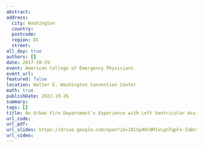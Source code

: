 ```yaml
---
abstract: 
address:
  city: Washington
  country:
  postcode: 
  region: DC
  street: 
all_day: true
authors: []
date: 2017-10-29
event: American College of Emergency Physicians
event_url: 
featured: false
location: Walter E. Washington Convention Center
math: true
publishDate: 2022-10-26
summary: 
tags: []
title: An Urban Fire Department’s Experience with Left Ventricular Assist Device Patients
url_code: 
url_pdf: 
url_slides: https://drive.google.com/open?id=1DCSp4HrBRIvLgnTqpFe-IuBxYdxKZF83
url_video: 
---
```

